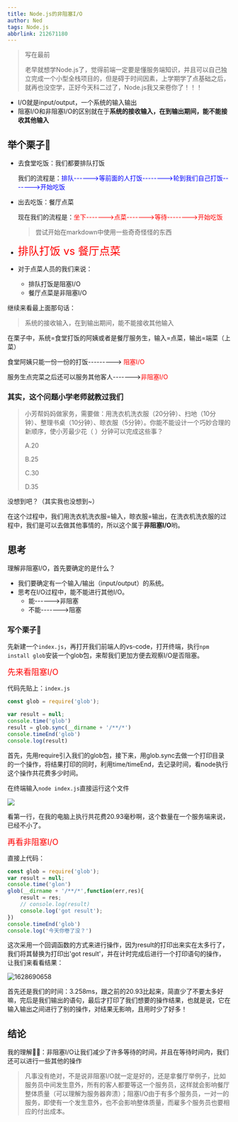 ```yaml
---
title: Node.js的非阻塞I/O
author: Ned
tags: Node.js
abbrlink: 212671180
---
```


> 写在最前
>
> 老早就想学Node.js了，觉得前端一定要是懂服务端知识，并且可以自己独立完成一个小型全栈项目的，但是碍于时间因素，上学期学了点基础之后，就再也没空学，正好今天科二过了，Node.js我又来卷你了！！！

- I/O就是input/output，一个系统的输入输出
- 阻塞I/O和非阻塞I/O的区别就在于**系统的接收输入，在到输出期间，能不能接收其他输入**

<!-- more -->

## 举个栗子🌰

- 去食堂吃饭：我们都要排队打饭

  我们的流程是：<font color="blue">排队------>等前面的人打饭-------->轮到我们自己打饭------->开始吃饭</font>

- 出去吃饭：餐厅点菜

  现在我们的流程是：<font color="red">坐下------->点菜------->等待-------->开始吃饭</font>

  > 尝试开始在markdown中使用一些奇奇怪怪的东西

- <font color="red" size="5">排队打饭 vs 餐厅点菜</font>

- <font>对于点菜人员的我们来说：</font>
  - 排队打饭是阻塞I/O
  - 餐厅点菜是非阻塞I/O

继续来看最上面那句话：

> 系统的接收输入，在到输出期间，能不能接收其他输入

在栗子中，系统=食堂打饭的阿姨或者是餐厅服务生，输入=点菜，输出=端菜（上菜）

食堂阿姨只能一份一份的打饭---------> <font color="red">阻塞I/O</font>

服务生点完菜之后还可以服务其他客人-------><font color="red">非阻塞I/O</font>

### 其实，这个问题小学老师就教过我们

> 小芳帮妈妈做家务，需要做：用洗衣机洗衣服（20分钟）、扫地（10分钟）、整理书桌（10分钟）、晾衣服（5分钟）。你能不能设计一个巧妙合理的新顺序，使小芳最少花（      ）分钟可以完成这些事？
>
> A.20
>
> B.25
>
> C.30
>
> D.35

没想到吧？（其实我也没想到~）

在这个过程中，我们用洗衣机洗衣服=输入，晾衣服=输出，在洗衣机洗衣服的过程中，我们是可以去做其他事情的，所以这个属于**非阻塞I/O**哟。

## 思考

理解非阻塞I/O，首先要确定的是什么？

- 我们要确定有一个输入/输出（input/output）的系统。
- 思考在I/O过程中，能不能进行其他I/O。
  - 能------>非阻塞
  - 不能------->阻塞

### 写个栗子🌰

先新建一个`index.js`，再打开我们前端人的vs-code，打开终端，执行`npm install glob`安装一个glob包，来帮我们更加方便去观察I/O是否阻塞。

<font size="4" color="red">先来看阻塞I/O</font>

代码先贴上：`index.js`

```javascript
const glob = require('glob');

var result = null;
console.time('glob')
result = glob.sync(__dirname + '/**/*')
console.timeEnd('glob')
console.log(result)

```

首先，先用require引入我们的glob包，接下来，用glob.sync去做一个打印目录的一个操作，将结果打印的同时，利用time/timeEnd，去记录时间，看node执行这个操作共花费多少时间。

在终端输入`node index.js`直接运行这个文件

![](https://wangez.site/img/img/E4C`~CXRE0ZX7OKAYH36QMX.png)

看第一行，在我的电脑上执行共花费20.93毫秒啊，这个数量在一个服务端来说，已经不小了。

<font size="4" color="red">再看非阻塞I/O</font>

直接上代码：

```javascript
const glob = require('glob');
var result = null;
console.time('glon')
glob(__dirname + '/**/*',function(err,res){
    result = res;
    // console.log(result)
    console.log('got result');
})
console.timeEnd('glob')
console.log('今天你卷了没？')
```

这次采用一个回调函数的方式来进行操作，因为result的打印出来实在太多行了，我们将其替换为打印出'got result'，并在计时完成后进行一个打印语句的操作，让我们来看看结果：

![1628690658](https://wangez.site/img/img/1628690658.jpg)

首先还是我们的时间：3.258ms，跟之前的20.93比起来，简直少了不要太多好嘛，完后是我们输出的语句，最后才打印了我们想要的操作结果，也就是说，它在输入输出之间进行了别的操作，对结果无影响，且用时少了好多！

## 结论

我的理解🐱‍🐉：非阻塞I/O让我们减少了许多等待的时间，并且在等待时间内，我们还可以进行一些其他的操作

> 凡事没有绝对，不是说非阻塞I/O就一定是好的，还是拿餐厅举例子，比如服务员中间发生意外，所有的客人都要等这一个服务员，这样就会影响餐厅整体质量（可以理解为服务器奔溃）；阻塞I/O由于有多个服务员，一对一的服务，即使有一个发生意外，也不会影响整体质量，而雇多个服务员也要相应的付出成本。

